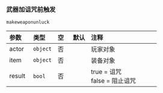 ### 武器加诅咒前触发

`makeweaponunluck`

| 参数   | 类型     | 空   | 默认 | 注释                            |
| :----- | :------- | :--- | :--- | :------------------------------ |
| actor  | `object` | 否   |      | 玩家对象                        |
| item   | `object` | 否   |      | 装备对象                        |
| result | `bool`   | 否   |      | true = 诅咒<br />false = 阻止诅咒 |


